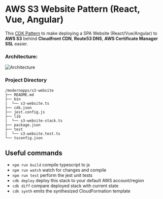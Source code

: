# AWS S3 Website Pattern (React, Vue, Angular)

This [CDK Pattern](https://cdkpatterns.com/patterns/) to make deploying a SPA Website (React/Vue/Angular) to **AWS S3** behind **Cloudfront CDN**, **Route53 DNS**, **AWS Certificate Manager SSL** easier.

### Architecture:
![Architecture](https://github.com/nnthanh101/modernapps/raw/main/README/s3-website/images/s3-website-architecture.png)

### Project Directory

```
/modernapps/s3-website
├── README.md
├── bin
|  └── s3-website.ts
├── cdk.json
├── jest.config.js
├── lib
|  └── s3-website-stack.ts
├── package.json
├── test
|  └── s3-website.test.ts
└── tsconfig.json
```

## Useful commands

 * `npm run build`   compile typescript to js
 * `npm run watch`   watch for changes and compile
 * `npm run test`    perform the jest unit tests
 * `cdk deploy`      deploy this stack to your default AWS account/region
 * `cdk diff`        compare deployed stack with current state
 * `cdk synth`       emits the synthesized CloudFormation template
